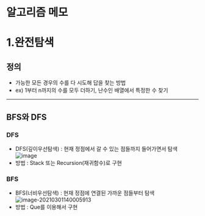 # 알고리즘 메모

# 1.완전탐색

## 정의

* 가능한 모든 경우의 수를 다 시도해 답을 찾는 방법
* ex) 1부터 n까지의 수를 모두 더하기, 난수인 배열에서 특정한 수 찾기

--------------------------------------

## BFS와 DFS

### DFS

* DFS(깊이우선탐색) : 현재 정점에서 갈 수 있는 점들까지 들어가면서 탐색
  ![image](https://user-images.githubusercontent.com/57162257/109453754-2cc93900-7a96-11eb-8a9f-6e4ed40654f0.png)
* 방법 : Stack 또는 Recursion(재귀함수)로 구현

### BFS

* BFS(너비우선탐색) : 현재 정점에 연결된 가까운 점들부터 탐색
  ![image-20210301140005913](C:\Users\leehyunjong\AppData\Roaming\Typora\typora-user-images\image-20210301140005913.png)
* 방법 : Que를 이용해서 구현